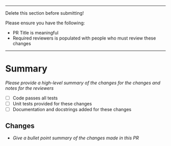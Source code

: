 --------
Delete this section before submitting!
 
Please ensure you have the following:
 
- PR Title is meaningful
- Required reviewers is populated with people who must review these changes
--------
# Summary
 
_Please provide a high-level summary of the changes for the changes and notes for the reviewers_
 
- [ ] Code passes all tests
- [ ] Unit tests provided for these changes
- [ ] Documentation and docstrings added for these changes

## Changes 

* _Give a bullet point summary of the changes made in this PR_